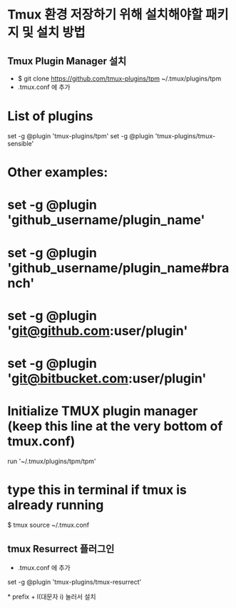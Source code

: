 # Tmux 환경 저장하기 위해 설치해야할 패키지 및 설치 방법

## Tmux Plugin Manager 설치

* $ git clone https://github.com/tmux-plugins/tpm ~/.tmux/plugins/tpm
* .tmux.conf 에 추가
<shell>
  
  # List of plugins
  set -g @plugin 'tmux-plugins/tpm'
  set -g @plugin 'tmux-plugins/tmux-sensible'

  # Other examples:
  # set -g @plugin 'github_username/plugin_name'
  # set -g @plugin 'github_username/plugin_name#branch'
  # set -g @plugin 'git@github.com:user/plugin'
  # set -g @plugin 'git@bitbucket.com:user/plugin'

  # Initialize TMUX plugin manager (keep this line at the very bottom of tmux.conf)
  run '~/.tmux/plugins/tpm/tpm'

  # type this in terminal if tmux is already running
  $ tmux source ~/.tmux.conf

</shell>

## tmux Resurrect 플러그인

* .tmux.conf 에 추가
<shell>

set -g @plugin 'tmux-plugins/tmux-resurrect'

</shell>
 * prefix + I(대문자 i)  눌러서 설치
